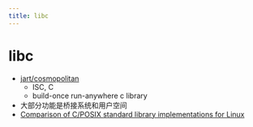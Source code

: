 ```yaml
---
title: libc
---
```


# libc

- [jart/cosmopolitan](https://github.com/jart/cosmopolitan)
  - ISC, C
  - build-once run-anywhere c library
- 大部分功能是桥接系统和用户空间
- [Comparison of C/POSIX standard library implementations for Linux](http://www.etalabs.net/compare_libcs.html)
